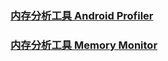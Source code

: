 ### [内存分析工具 Android Profiler](https://github.com/ningbaoqi/PerformanceOptimization/blob/master/README-Profiler.md)
### [内存分析工具 Memory Monitor](https://github.com/ningbaoqi/PerformanceOptimization/blob/master/README-Monitor.md)
